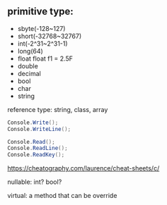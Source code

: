 ## primitive type:

- sbyte(-128~127)
- short(-32768~32767)
- int(-2^31~2^31-1)
- long(64)
- float float f1 = 2.5F
- double
- decimal
- bool
- char
- string

reference type: string, class, array

```c#
Console.Write();
Console.WriteLine();

Console.Read();
Console.ReadLine();
Console.ReadKey();
```

https://cheatography.com/laurence/cheat-sheets/c/

nullable:
int?
bool?

virtual: a method that can be override

